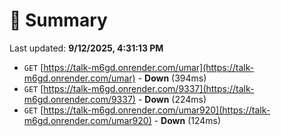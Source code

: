 # 📖 Summary
Last updated: **9/12/2025, 4:31:13 PM**

- `GET` [https://talk-m6gd.onrender.com/umar](https://talk-m6gd.onrender.com/umar) - **Down** (394ms)
- `GET` [https://talk-m6gd.onrender.com/9337](https://talk-m6gd.onrender.com/9337) - **Down** (224ms)
- `GET` [https://talk-m6gd.onrender.com/umar920](https://talk-m6gd.onrender.com/umar920) - **Down** (124ms)
